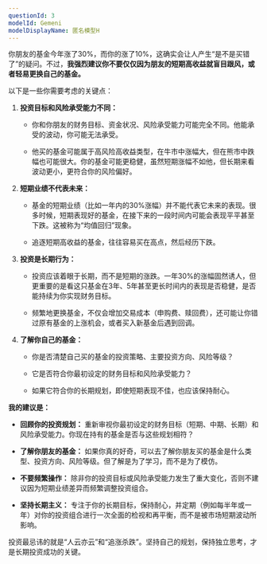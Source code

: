 ```yaml
---
questionId: 3
modelId: Gemeni
modelDisplayName: 匿名模型H
---
```

你朋友的基金今年涨了30%，而你的涨了10%，这确实会让人产生“是不是买错了”的疑问。不过，**我强烈建议你不要仅仅因为朋友的短期高收益就盲目跟风，或者轻易更换自己的基金。**

以下是一些你需要考虑的关键点：

1. **投资目标和风险承受能力不同：**
    
    - 你和你朋友的财务目标、资金状况、风险承受能力可能完全不同。他能承受的波动，你可能无法承受。
        
    - 他买的基金可能属于高风险高收益类型，在牛市中涨幅大，但在熊市中跌幅也可能很大。你的基金可能更稳健，虽然短期涨幅不如他，但长期来看波动更小，更符合你的风险偏好。
        
2. **短期业绩不代表未来：**
    
    - 基金的短期业绩（比如一年内的30%涨幅）并不能代表它未来的表现。很多时候，短期表现好的基金，在接下来的一段时间内可能会表现平平甚至下跌。这被称为“均值回归”现象。
        
    - 追逐短期高收益的基金，往往容易买在高点，然后经历下跌。
        
3. **投资是长期行为：**
    
    - 投资应该着眼于长期，而不是短期的涨跌。一年30%的涨幅固然诱人，但更重要的是看这只基金在3年、5年甚至更长时间内的表现是否稳健，是否能持续为你实现财务目标。
        
    - 频繁地更换基金，不仅会增加交易成本（申购费、赎回费），还可能让你错过原有基金的上涨机会，或者买入新基金后遇到回调。
        
4. **了解你自己的基金：**
    
    - 你是否清楚自己买的基金的投资策略、主要投资方向、风险等级？
        
    - 它是否符合你最初设定的财务目标和风险承受能力？
        
    - 如果它符合你的长期规划，即使短期表现不佳，也应该保持耐心。
        

**我的建议是：**

- **回顾你的投资规划：** 重新审视你最初设定的财务目标（短期、中期、长期）和风险承受能力。你现在持有的基金是否与这些规划相符？
    
- **了解你朋友的基金：** 如果你真的好奇，可以去了解你朋友买的基金是什么类型、投资方向、风险等级。但了解是为了学习，而不是为了模仿。
    
- **不要频繁操作：** 除非你的投资目标或风险承受能力发生了重大变化，否则不建议因为短期业绩差异而频繁调整投资组合。
    
- **坚持长期主义：** 专注于你的长期目标，保持耐心，并定期（例如每半年或一年）对你的投资组合进行一次全面的检视和再平衡，而不是被市场短期波动所影响。
    

投资最忌讳的就是“人云亦云”和“追涨杀跌”。坚持自己的规划，保持独立思考，才是长期投资成功的关键。